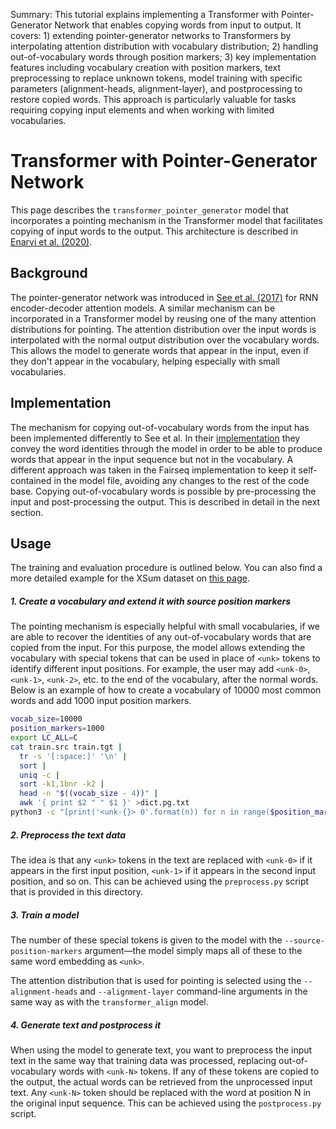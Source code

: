Summary: This tutorial explains implementing a Transformer with Pointer-Generator Network that enables copying words from input to output. It covers: 1) extending pointer-generator networks to Transformers by interpolating attention distribution with vocabulary distribution; 2) handling out-of-vocabulary words through position markers; 3) key implementation features including vocabulary creation with position markers, text preprocessing to replace unknown tokens, model training with specific parameters (alignment-heads, alignment-layer), and postprocessing to restore copied words. This approach is particularly valuable for tasks requiring copying input elements and when working with limited vocabularies.

# Transformer with Pointer-Generator Network

This page describes the `transformer_pointer_generator` model that incorporates
a pointing mechanism in the Transformer model that facilitates copying of input
words to the output. This architecture is described in [Enarvi et al. (2020)](https://www.aclweb.org/anthology/2020.nlpmc-1.4/).

## Background

The pointer-generator network was introduced in [See et al. (2017)](https://arxiv.org/abs/1704.04368)
for RNN encoder-decoder attention models. A similar mechanism can be
incorporated in a Transformer model by reusing one of the many attention
distributions for pointing. The attention distribution over the input words is
interpolated with the normal output distribution over the vocabulary words. This
allows the model to generate words that appear in the input, even if they don't
appear in the vocabulary, helping especially with small vocabularies.

## Implementation

The mechanism for copying out-of-vocabulary words from the input has been
implemented differently to See et al. In their [implementation](https://github.com/abisee/pointer-generator)
they convey the word identities through the model in order to be able to produce
words that appear in the input sequence but not in the vocabulary. A different
approach was taken in the Fairseq implementation to keep it self-contained in
the model file, avoiding any changes to the rest of the code base. Copying
out-of-vocabulary words is possible by pre-processing the input and
post-processing the output. This is described in detail in the next section.

## Usage

The training and evaluation procedure is outlined below. You can also find a
more detailed example for the XSum dataset on [this page](README.xsum.md).

##### 1. Create a vocabulary and extend it with source position markers

The pointing mechanism is especially helpful with small vocabularies, if we are
able to recover the identities of any out-of-vocabulary words that are copied
from the input. For this purpose, the model allows extending the vocabulary with
special tokens that can be used in place of `<unk>` tokens to identify different
input positions. For example, the user may add `<unk-0>`, `<unk-1>`, `<unk-2>`,
etc. to the end of the vocabulary, after the normal words. Below is an example
of how to create a vocabulary of 10000 most common words and add 1000 input
position markers.

```bash
vocab_size=10000
position_markers=1000
export LC_ALL=C
cat train.src train.tgt |
  tr -s '[:space:]' '\n' |
  sort |
  uniq -c |
  sort -k1,1bnr -k2 |
  head -n "$((vocab_size - 4))" |
  awk '{ print $2 " " $1 }' >dict.pg.txt
python3 -c "[print('<unk-{}> 0'.format(n)) for n in range($position_markers)]" >>dict.pg.txt
```

##### 2. Preprocess the text data

The idea is that any `<unk>` tokens in the text are replaced with `<unk-0>` if
it appears in the first input position, `<unk-1>` if it appears in the second
input position, and so on. This can be achieved using the `preprocess.py` script
that is provided in this directory.

##### 3. Train a model

The number of these special tokens is given to the model with the
`--source-position-markers` argument—the model simply maps all of these to the
same word embedding as `<unk>`.

The attention distribution that is used for pointing is selected using the
`--alignment-heads` and `--alignment-layer` command-line arguments in the same
way as with the `transformer_align` model.

##### 4. Generate text and postprocess it

When using the model to generate text, you want to preprocess the input text in
the same way that training data was processed, replacing out-of-vocabulary words
with `<unk-N>` tokens. If any of these tokens are copied to the output, the
actual words can be retrieved from the unprocessed input text. Any `<unk-N>`
token should be replaced with the word at position N in the original input
sequence. This can be achieved using the `postprocess.py` script.

